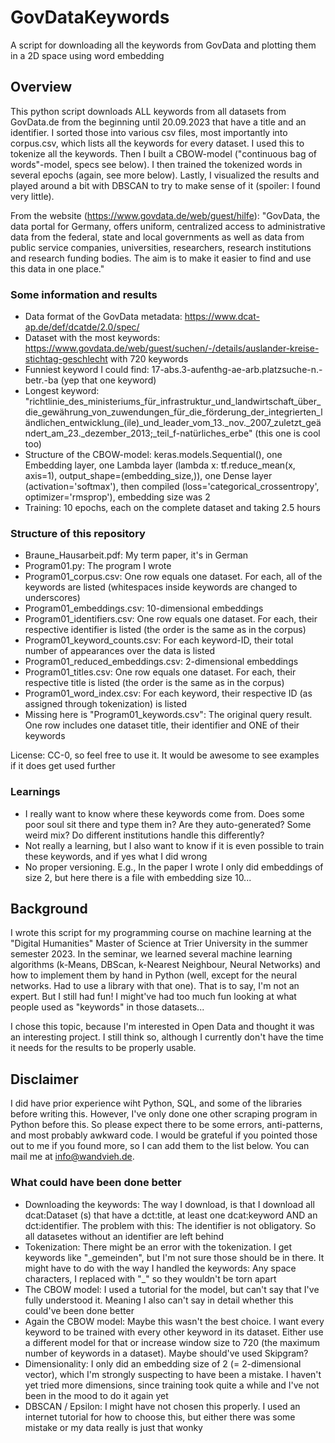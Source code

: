 # GovDataKeywords
A script for downloading all the keywords from GovData and plotting them in a 2D space using word embedding

## Overview
This python script downloads ALL keywords from all datasets from GovData.de from the beginning until 20.09.2023 that have a title and an identifier. I sorted those into various csv files, most importantly into corpus.csv, which lists all the keywords for every dataset. I used this to tokenize all the keywords. Then I built a CBOW-model ("continuous bag of words"-model, specs see below). I then trained the tokenized words in several epochs (again, see more below). Lastly, I visualized the results and played around a bit with DBSCAN to try to make sense of it (spoiler: I found very little).

From the website (https://www.govdata.de/web/guest/hilfe): "GovData, the data portal for Germany, offers uniform, centralized access to administrative data from the federal, state and local governments as well as data from public service companies, universities, researchers, research institutions and research funding bodies. The aim is to make it easier to find and use this data in one place."

### Some information and results
- Data format of the GovData metadata: https://www.dcat-ap.de/def/dcatde/2.0/spec/
- Dataset with the most keywords: https://www.govdata.de/web/guest/suchen/-/details/auslander-kreise-stichtag-geschlecht with 720 keywords
- Funniest keyword I could find: 17-abs.3-aufenthg-ae-arb.platzsuche-n.-betr.-ba (yep that one keyword)
- Longest keyword: "richtlinie_des_ministeriums_für_infrastruktur_und_landwirtschaft_über_die_gewährung_von_zuwendungen_für_die_förderung_der_integrierten_ländlichen_entwicklung_(ile)_und_leader_vom_13._nov._2007_zuletzt_geändert_am_23._dezember_2013;_teil_f-natürliches_erbe" (this one is cool too)
- Structure of the CBOW-model: keras.models.Sequential(), one Embedding layer, one Lambda layer (lambda x: tf.reduce_mean(x, axis=1), output_shape=(embedding_size,)), one Dense layer (activation='softmax'), then compiled (loss='categorical_crossentropy', optimizer='rmsprop'), embedding size was 2
- Training: 10 epochs, each on the complete dataset and taking 2.5 hours

### Structure of this repository
- Braune_Hausarbeit.pdf: My term paper, it's in German
- Program01.py: The program I wrote
- Program01_corpus.csv: One row equals one dataset. For each, all of the keywords are listed (whitespaces inside keywords are changed to underscores)
- Program01_embeddings.csv: 10-dimensional embeddings
- Program01_identifiers.csv: One row equals one dataset. For each, their respective identifier is listed (the order is the same as in the corpus)
- Program01_keyword_counts.csv: For each keyword-ID, their total number of appearances over the data is listed
- Program01_reduced_embeddings.csv: 2-dimensional embeddings
- Program01_titles.csv: One row equals one dataset. For each, their respective title is listed (the order is the same as in the corpus)
- Program01_word_index.csv: For each keyword, their respective ID (as assigned through tokenization) is listed
- Missing here is "Program01_keywords.csv": The original query result. One row includes one dataset title, their identifier and ONE of their keywords

License: CC-0, so feel free to use it. It would be awesome to see examples if it does get used further

### Learnings
- I really want to know where these keywords come from. Does some poor soul sit there and type them in? Are they auto-generated? Some weird mix? Do different institutions handle this differently?
- Not really a learning, but I also want to know if it is even possible to train these keywords, and if yes what I did wrong
- No proper versioning. E.g., In the paper I wrote I only did embeddings of size 2, but here there is a file with embedding size 10...

## Background
I wrote this script for my programming course on machine learning at the "Digital Humanities" Master of Science at Trier University in the summer semester 2023. In the seminar, we learned several machine learning algorithms (k-Means, DBScan, k-Nearest Neighbour, Neural Networks) and how to implement them by hand in Python (well, except for the neural networks. Had to use a library with that one). That is to say, I'm not an expert. But I still had fun! I might've had too much fun looking at what people used as "keywords" in those datasets...

I chose this topic, because I'm interested in Open Data and thought it was an interesting project. I still think so, although I currently don't have the time it needs for the results to be properly usable.

## Disclaimer
I did have prior experience wiht Python, SQL, and some of the libraries before writing this. However, I've only done one other scraping program in Python before this. So please expect there to be some errors, anti-patterns, and most probably awkward code. I would be grateful if you pointed those out to me if you found more, so I can add them to the list below. You can mail me at info@wandvieh.de.

### What could have been done better
- Downloading the keywords: The way I download, is that I download all dcat:Dataset (s) that have a dct:title, at least one dcat:keyword AND an dct:identifier. The problem with this: The identifier is not obligatory. So all datasetes without an identifier are left behind
- Tokenization: There might be an error with the tokenization. I get keywords like "\_gemeinden", but I'm not sure those should be in there. It might have to do with the way I handled the keywords: Any space characters, I replaced with "\_" so they wouldn't be torn apart
- The CBOW model: I used a tutorial for the model, but can't say that I've fully understood it. Meaning I also can't say in detail whether this could've been done better
- Again the CBOW model: Maybe this wasn't the best choice. I want every keyword to be trained with every other keyword in its dataset. Either use a different model for that or increase window size to 720 (the maximum number of keywords in a dataset). Maybe should've used Skipgram?
- Dimensionality: I only did an embedding size of 2 (= 2-dimensional vector), which I'm strongly suspecting to have been a mistake. I haven't yet tried more dimensions, since training took quite a while and I've not been in the mood to do it again yet
- DBSCAN / Epsilon: I might have not chosen this properly. I used an internet tutorial for how to choose this, but either there was some mistake or my data really is just that wonky
